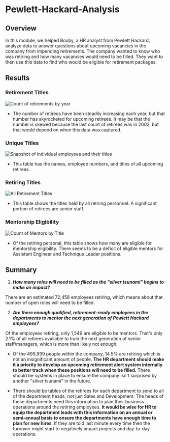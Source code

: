 # Pewlett-Hackard-Analysis

## Overview
In this module, we helped Booby, a HR analyst from Pewlett Hackard, analyze data to answer questions about upcoming vacancies in the company from impending retirements. The company wanted to know who was retiring and how many vacancies would need to be filled. They want to then use this data to find who would be eligible for retirement packages. 

## Results

### Retirement Titles
![Count of retirements by year](https://user-images.githubusercontent.com/100237685/190671683-36f4ba90-6d78-4390-9b0b-7e59d38f2ffc.png)
- The number of retirees have been steadily increasing each year, but that number has skyrocketed for upcoming retirees. It may be that the number is skewed because the last count of retirees was in 2002, but that would depend on when this data was captured. 

### Unique Titles
![Snapshot of individual employees and their titles](https://user-images.githubusercontent.com/100237685/190669843-92577c24-9baf-4047-ae94-c5c2cb0addf3.png)
- This table has the names, employee numbers, and titles of all upcoming retirees.

### Retiring Titles
![All Retirement Titles](https://user-images.githubusercontent.com/100237685/190668509-0df4289c-b5d3-4355-a0c3-d3ed02388371.png)
- This table shows the titles held by all retiring personnel. A significant portion of retirees are senior staff. 

### Mentorship Eligibility
![Count of Mentors by Title](https://user-images.githubusercontent.com/100237685/190668110-397cbe00-1369-484e-944f-6896ba9ff22f.png)
- Of the retiring personal, this table shows how many are eligible for mentorship eligibility. There seems to be a deficit of eligible mentors for Assistant Engineer and Technique Leader positions. 


## Summary


1. ***How many roles will need to be filled as the "silver tsunami" begins to make an impact?***

There are an estimated 72,458 employees retiring, which means about that number of open roles will need to be filled.

2. ***Are there enough qualified, retirement-ready employees in the departments to mentor the next generation of Pewlett Hackard employees?***

Of the employees retiring, only 1,549 are eligible to be mentors. That's only 2.1% of all retirees available to train the next generation of senior staff/managers, which is more than likely not enough.  

- Of the 499,999 people within the company, 14.5% are retiring which is not an insignificant amount of people. **The HR department should make it a priority to develop an upcoming retirement alert system internally to better track when these positions will need to be filled.** There should be systems in place to ensure the company isn't surprised by another "silver tsunami" in the future.

- There should be tables of the retirees for each department to send to all of the department heads, not just Sales and Development. The heads of these departments need this information to plan their business operations around the retiring employees. **It would be wise for HR to equip the department leads with this information on an annual or semi-annual basis to ensure the departments have enough time to plan for new hires**. If they are told last minute every time then the turnover might start to negatively impact projects and day-to-day operations.
